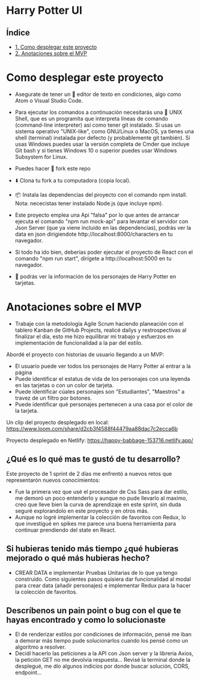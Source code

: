 # Harry Potter UI

## Índice

* [1. Como desplegar este proyecto](#como-desplegar-este-proyecto)
* [2. Anotaciones sobre el MVP](#anotaciones-sobre-el-mvp)

# Como desplegar este proyecto
- Asegurate de tener un 📝 editor de texto en condiciones, algo como Atom o Visual Studio Code.
- Para ejecutar los comandos a continuación necesitarás una 🐚 UNIX Shell, que es un programita que interpreta líneas de comando (command-line interpreter) así como tener git instalado. Si usas un sistema operativo "UNIX-like", como GNU/Linux o MacOS, ya tienes una shell (terminal) instalada por defecto (y probablemente git también). Si usas Windows puedes usar la versión completa de Cmder que incluye Git bash y si tienes Windows 10 o superior puedes usar Windows Subsystem for Linux.
- Puedes hacer 🍴 fork este repo
- ⬇️ Clona tu fork a tu computadora (copia local).
- 📦 Instala las dependencias del proyecto con el comando npm install. Nota: nececistas tener instalado Node.js (que incluye npm).
- Este proyecto emplea una Api "falsa" por lo que antes de arrancar ejecuta el comando "npm run mock-api" para levantar el servidor con Json Server (que ya viene incluido en las dependencias), podrás ver la data en json dirigiendote http://localhost:8000/characters en tu navegador.
- Si todo ha ido bien, deberías poder ejecutar el proyecto de React con el comando "npm run start", dirígete a http://localhost:5000 en tu navegador.

- 🚀 podrás ver la información de los personajes de Harry Potter en tarjetas.

# Anotaciones sobre el MVP
- Trabaje con la metodología Agile Scrum haciendo planeación con el tablero Kanban de GitHub Projects, realicé dailys y restrospectivas al finalizar el día, esto me hizo equilibrar mi trabajo y esfuerzos en implementación de funcionalidad a la par del estilo.

Abordé el proyecto con historias de usuario llegando a un MVP:
- El usuario puede ver todos los personajes de Harry Potter al entrar a la página
- Puede identificar el estatus de vida de los personajes con una leyenda en las tarjetas o con un color de tarjeta.
- Puede identificar cúales personajes son "Estudiantes", "Maestros" a travez de un filtro por botones.
- Puede identificar qué personajes pertenecen a una casa por el color de la tarjeta.

Un clip del proyecto desplegado en local:
https://www.loom.com/share/d2cb3f4588f44479aa88dac7c2ecca6b

Proyecto desplegado en Netlify:
https://happy-babbage-153716.netlify.app/


## ¿Qué es lo qué mas te gustó de tu desarrollo?
Este proyecto de 1 sprint de 2 días me enfrentó a nuevos retos que representarón nuevos conocimientos:
- Fue la primera vez que usé el procesador de Css Sass para dar estilo, me demoró un poco entenderlo y aunque no pude llevarlo al maximo, creo que lleve bien la curva de aprendizaje en este sprint, sin duda seguré explorandolo en este proyecto y en otros más.
- Aunque no logré implementar la colección de favoritos con Redux, lo que investigué en spikes me parece una buena herramienta para continuar prendiendo del state en React.

## Si hubieras tenido más tiempo ¿qué hubieras mejorado o qué más hubieras hecho?
- CREAR DATA e implementar Pruebas Unitarias de lo que ya tengo construido.
Como siguientes pasos quisiera dar funcionalidad al modal para crear data (añadir personajes) e implementar Redux para la hacer la colección de favoritos.

## Descríbenos un pain point o bug con el que te hayas encontrado y como lo solucionaste
- El de renderizar estilos por condiciones de información, pensé me iban a demorar más tiempo pude solucionarlos cuando los pensé como un algoritmo a resolver.
- Decidí hacerlo las peticiones a la API con Json server y la libreria Axios, la petición GET no me devolvia respuesta... Revisé la terminal donde la desplegué, me dío algunos indicios por donde buscar solución, CORS, endpoint...







